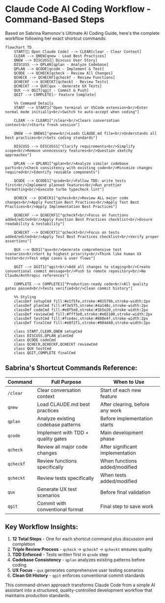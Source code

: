 # Claude Code AI Coding Workflow - Command-Based Steps

Based on Sabrina Ramonov's Ultimate AI Coding Guide, here's the complete workflow following her exact shortcut commands:

```mermaid
flowchart TD
    START[🚀 Open Claude Code] --> CLEAR[clear - Clear Context]
    CLEAR --> QNEW[qnew - Load Best Practices]
    QNEW --> DISCUSS[💬 Discuss User Story]
    DISCUSS --> QPLAN[qplan - Analyze Codebase]
    QPLAN --> QCODE[qcode - Implement & Test]
    QCODE --> QCHECK[qcheck - Review All Changes]
    QCHECK --> QCHECKF[qcheckf - Review Functions]
    QCHECKF --> QCHECKT[qcheckt - Review Tests]
    QCHECKT --> QUX[qux - Generate UX Tests]
    QUX --> QGIT[qgit - Commit & Push]
    QGIT --> COMPLETE[✅ Feature Complete]

    %% Command Details
    START --> START1["Open terminal or VSCode extension<br/>Enter normal mode initially<br/>Switch to auto-accept when coding"]
    
    CLEAR --> CLEAR1["/clear<br/>Clears conversation context<br/>Starts fresh session"]
    
    QNEW --> QNEW1["qnew<br/>Loads CLAUDE.md file<br/>Understands all best practices<br/>Sets coding standards"]
    
    DISCUSS --> DISCUSS1["Clarify requirements<br/>Simplify scope<br/>Remove unnecessary features<br/>Question sketchy approaches"]
    
    QPLAN --> QPLAN1["qplan<br/>Analyze similar codebase parts<br/>Check consistency with existing code<br/>Minimize changes required<br/>Identify reusable components"]
    
    QCODE --> QCODE1["qcode<br/>Follow TDD: write tests first<br/>Implement planned features<br/>Run prettier formatting<br/>Execute turbo typecheck lint"]
    
    QCHECK --> QCHECK1["qcheck<br/>Review ALL major code changes<br/>Apply Function Best Practices<br/>Apply Test Best Practices<br/>Apply Implementation Best Practices"]
    
    QCHECKF --> QCHECKF1["qcheckf<br/>Focus on functions added/edited<br/>Apply Function Best Practices checklist<br/>Ensure readability & testability"]
    
    QCHECKT --> QCHECKT1["qcheckt<br/>Focus on tests added/edited<br/>Apply Test Best Practices checklist<br/>Verify proper assertions"]
    
    QUX --> QUX1["qux<br/>Generate comprehensive test scenarios<br/>Sort by highest priority<br/>Think like human UX tester<br/>Test edge cases & user flows"]
    
    QGIT --> QGIT1["qgit<br/>Add all changes to staging<br/>Create conventional commit message<br/>Push to remote repository<br/>No Claude/Anthropic references"]
    
    COMPLETE --> COMPLETE1["Production-ready code<br/>All quality gates passed<br/>Tests verified<br/>Clean commit history"]

    %% Styling
    classDef setupCmd fill:#e1f5fe,stroke:#01579b,stroke-width:2px
    classDef planCmd fill:#f3e5f5,stroke:#4a148c,stroke-width:2px
    classDef codeCmd fill:#e8f5e8,stroke:#1b5e20,stroke-width:2px
    classDef reviewCmd fill:#fff3e0,stroke:#e65100,stroke-width:2px
    classDef testCmd fill:#fce4ec,stroke:#880e4f,stroke-width:2px
    classDef finalCmd fill:#e0f2f1,stroke:#004d40,stroke-width:2px

    class START,CLEAR,QNEW setupCmd
    class DISCUSS,QPLAN planCmd
    class QCODE codeCmd
    class QCHECK,QCHECKF,QCHECKT reviewCmd
    class QUX testCmd
    class QGIT,COMPLETE finalCmd
```

## Sabrina's Shortcut Commands Reference:

| Command | Full Purpose | When to Use |
|---------|-------------|-------------|
| `/clear` | Clear conversation context | Start of each new feature |
| `qnew` | Load CLAUDE.md best practices | After clearing, before any work |
| `qplan` | Analyze existing codebase patterns | Before implementation starts |
| `qcode` | Implement with TDD + quality gates | Main development phase |
| `qcheck` | Review all major code changes | After significant implementation |
| `qcheckf` | Review functions specifically | When functions added/modified |
| `qcheckt` | Review tests specifically | When tests added/modified |
| `qux` | Generate UX test scenarios | Before final validation |
| `qgit` | Commit with conventional format | Final step to save work |

## Key Workflow Insights:

1. **12 Total Steps** - One for each shortcut command plus discussion and completion
2. **Triple Review Process** - `qcheck` → `qcheckf` → `qcheckt` ensures quality
3. **TDD Enforced** - Tests written first in `qcode` step
4. **Codebase Consistency** - `qplan` analyzes existing patterns before coding
5. **UX Focus** - `qux` generates comprehensive user testing scenarios
6. **Clean Git History** - `qgit` enforces conventional commit standards

This command-driven approach transforms Claude Code from a simple AI assistant into a structured, quality-controlled development workflow that maintains production standards.